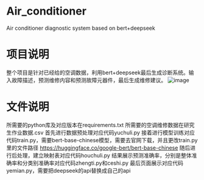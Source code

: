 # Air_conditioner
Air conditioner diagnostic system based on bert+deepseek

# 项目说明
整个项目是针对已经给的空调数据，利用bert+deepseek最后生成诊断系统。输入故障描述，预测维修内容和预测故障元器件，最后生成维修建议。
![image](https://github.com/user-attachments/assets/11ebb73f-4090-4f3d-8ebe-d728ba5edc76)

# 文件说明
所需要的python库及对应版本在requirements.txt
所需要的空调维修数据在研究生作业数据.csv
首先进行数据预处理对应代码yuchuli.py
接着进行模型训练对应代码train.py，需要bert-base-chinese模型，需要去官网下载，并且更改train.py里的文件路径
https://huggingface.co/google-bert/bert-base-chinese
随后进行后处理，建立映射表对应代码houchuli.py
结果展示预测准确率，分别是整体准确率和分类别准确率对应代码zhengti.py和ceshi.py
最后页面展示对应代码yemian.py，需要把deepseek的api替换成自己的api
